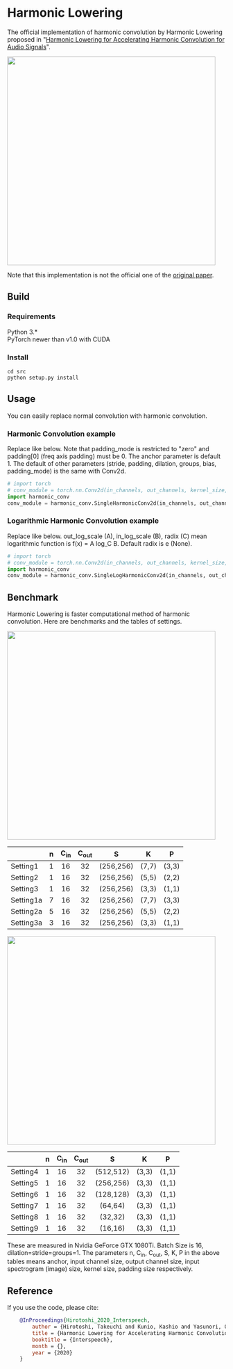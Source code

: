 # Harmonic Lowering

The official implementation of harmonic convolution by Harmonic Lowering proposed in "[Harmonic Lowering for Accelerating Harmonic Convolution for Audio Signals](https://google.com)".

<img src="https://github.com/taketakeseijin/HarmonicLowering/blob/master/figs/HarmonicLowering.png" width="480">

Note that this implementation is not the official one of the [original paper](http://dap.csail.mit.edu/).
## Build
### Requirements
Python 3.*  
PyTorch newer than v1.0 with CUDA
### Install

```shell
cd src
python setup.py install
```

## Usage
You can easily replace normal convolution with harmonic convolution.
### Harmonic Convolution example
Replace like below. 
Note that padding_mode is restricted to "zero" and padding[0] (freq axis padding) must be 0.
The anchor parameter is default 1.  The default of other parameters (stride, padding, dilation, groups, bias, padding_mode) is the same with Conv2d.

```python
# import torch
# conv_module = torch.nn.Conv2d(in_channels, out_channels, kernel_size, stride, padding, dilation, groups, bias, padding_mode)
import harmonic_conv
conv_module = harmonic_conv.SingleHarmonicConv2d(in_channels, out_channels, kernel_size, anchor=1, stride, padding=(0,padding[1]), dilation, groups, bias, padding_mode="zero")
```
### Logarithmic Harmonic Convolution example
Replace like below. 
out_log_scale (A), in_log_scale (B), radix (C) mean logarithmic function is f(x) = A log_C B.
Default radix is e (None).

```python
# import torch
# conv_module = torch.nn.Conv2d(in_channels, out_channels, kernel_size, stride, padding, dilation, groups, bias, padding_mode)
import harmonic_conv
conv_module = harmonic_conv.SingleLogHarmonicConv2d(in_channels, out_channels, kernel_size, out_log_scale=1000, in_log_scale=0.001, radix=None anchor=1, stride, padding=(0,padding[1]), dilation, groups, bias, padding_mode="zero")
```



## Benchmark

Harmonic Lowering is faster computational method of harmonic convolution.
Here are benchmarks and the tables of settings.

<img src="https://github.com/taketakeseijin/HarmonicLowering/blob/master/figs/runtime1.png" width="480">

| | n | C<sub>in</sub> | C<sub>out</sub> | S | K | P | 
|:--|:-:|:-:|:-:|:-:|:-:|:-:| 
|Setting1|1|16|32|(256,256)|(7,7)|(3,3)|
|Setting2 |1|16|32|(256,256)|(5,5)|(2,2)|
|Setting3 |1|16|32|(256,256)|(3,3)|(1,1)|
|Setting1a |7|16|32|(256,256)|(7,7)|(3,3)|
|Setting2a |5|16|32|(256,256)|(5,5)|(2,2)|
|Setting3a |3|16|32|(256,256)|(3,3)|(1,1)|

<img src="https://github.com/taketakeseijin/HarmonicLowering/blob/master/figs/runtime2.png" width="480">

| | n | C<sub>in</sub> | C<sub>out</sub> | S | K | P | 
|:--|:-:|:-:|:-:|:-:|:-:|:-:| 
|Setting4 |1|16|32|(512,512)|(3,3)|(1,1)|
|Setting5 |1|16|32|(256,256)|(3,3)|(1,1)|
|Setting6 |1|16|32|(128,128)|(3,3)|(1,1)|
|Setting7 |1|16|32|(64,64)|(3,3)|(1,1)|
|Setting8 |1|16|32|(32,32)|(3,3)|(1,1)|
|Setting9 |1|16|32|(16,16)|(3,3)|(1,1)|

These are measured in Nvidia GeForce GTX 1080Ti.
Batch Size is 16, dilation=stride=groups=1.
The parameters n, C<sub>in</sub>, C<sub>out</sub>, S, K, P in the above tables means anchor, input channel size, output channel size, input spectrogram (image) size, kernel size, padding size respectively.

## Reference

If you use the code, please cite:

```bibtex
    @InProceedings{Hirotoshi_2020_Interspeech,
        author = {Hirotoshi, Takeuchi and Kunio, Kashio and Yasunori, Ohishi and Hiroshi, Saruwatari},
        title = {Harmonic Lowering for Accelerating Harmonic Convolution for Audio Signals},
        booktitle = {Interspeech},
        month = {},
        year = {2020}
    }
```
